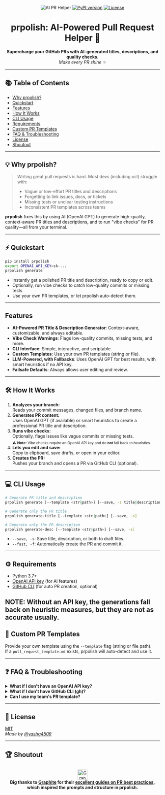 <p align="center">
  <img src="https://img.shields.io/badge/AI%20PR%20Helper-%F0%9F%9A%80-blueviolet?style=for-the-badge" alt="AI PR Helper"/>
  <a href="https://pypi.org/project/prpolish/"><img src="https://img.shields.io/pypi/v/prpolish?style=for-the-badge&color=blue" alt="PyPI version"></a>
  <a href="https://github.com/yashg4509/prpolish/blob/main/LICENSE"><img src="https://img.shields.io/github/license/yashg4509/prpolish?style=for-the-badge&color=success" alt="License"></a>
</p>

<h1 align="center">prpolish: AI-Powered Pull Request Helper 🚀</h1>

<p align="center">
  <b>Supercharge your GitHub PRs with AI-generated titles, descriptions, and quality checks.</b><br/>
  <i>Make every PR shine ✨</i>
</p>

---

## 📚 Table of Contents
- [Why prpolish?](#why-prpolish)
- [Quickstart](#quickstart)
- [Features](#features)
- [How It Works](#how-it-works)
- [CLI Usage](#cli-usage)
- [Requirements](#requirements)
- [Custom PR Templates](#custom-pr-templates)
- [FAQ & Troubleshooting](#faq--troubleshooting)
- [License](#license)
- [Shoutout](#shoutout)

---

## 💡 Why prpolish?

> Writing great pull requests is hard. Most devs (including us!) struggle with:
> - Vague or low-effort PR titles and descriptions
> - Forgetting to link issues, docs, or tickets
> - Missing tests or unclear testing instructions
> - Inconsistent PR templates across teams

**prpolish** fixes this by using AI (OpenAI GPT) to generate high-quality, context-aware PR titles and descriptions, and to run "vibe checks" for PR quality—all from your terminal.

---

## ⚡ Quickstart

```bash
pip install prpolish
export OPENAI_API_KEY=sk-...
prpolish generate
```

- Instantly get a polished PR title and description, ready to copy or edit.
- Optionally, run vibe checks to catch low-quality commits or missing tests.
- Use your own PR templates, or let prpolish auto-detect them.

---

## Features

- **AI-Powered PR Title & Description Generator**: Context-aware, customizable, and always editable.
- **Vibe Check Warnings**: Flags low-quality commits, missing tests, and more.
- **CLI Interface**: Simple, interactive, and scriptable.
- **Custom Templates**: Use your own PR templates (string or file).
- **LLM-Powered, with Fallbacks**: Uses OpenAI GPT for best results, with smart heuristics if no API key.
- **Failsafe Defaults**: Always allows user editing and review.

---

## 🛠️ How It Works

1. **Analyzes your branch:**  
   Reads your commit messages, changed files, and branch name.
2. **Generates PR content:**  
   Uses OpenAI GPT (if available) or smart heuristics to create a professional PR title and description.
3. **Runs vibe checks:**  
   Optionally, flags issues like vague commits or missing tests. <br/>
   <sub>⚠️ <b>Note:</b> Vibe checks require an OpenAI API key and do <b>not</b> fall back to heuristics.</sub>
4. **Lets you edit and save:**  
   Copy to clipboard, save drafts, or open in your editor.
5. **Creates the PR:**  
   Pushes your branch and opens a PR via GitHub CLI (optional).

---

## 💻 CLI Usage

```bash
# Generate PR title and description
prpolish generate [--template <str|path>] [--save, -s title|description|both] [--fast, -f]

# Generate only the PR title
prpolish generate-title [--template <str|path>] [--save, -s]

# Generate only the PR description
prpolish generate-desc [--template <str|path>] [--save, -s]
```

- `--save, -s`: Save title, description, or both to draft files.
- `--fast, -f`: Automatically create the PR and commit it.

---

## ⚙️ Requirements

- Python 3.7+
- [OpenAI API key](https://platform.openai.com/account/api-keys) (for AI features)
- [GitHub CLI](https://cli.github.com/) (for auto PR creation, optional)

NOTE: Without an API key, the generations fall back on heuristic measures, but they are not as accurate usually.
---

## 📝 Custom PR Templates

Provide your own template using the `--template` flag (string or file path).  
If a `pull_request_template.md` exists, prpolish will auto-detect and use it.

---

## ❓ FAQ & Troubleshooting

<details>
<summary><b>What if I don't have an OpenAI API key?</b></summary>

- PR title/description generation will use smart heuristics instead of AI.
- Vibe checks will not work without an API key.
</details>

<details>
<summary><b>What if I don't have GitHub CLI (gh)?</b></summary>

You can still copy the PR title/description and create the PR manually.
</details>

<details>
<summary><b>Can I use my team's PR template?</b></summary>

Yes! Use `--template` or place a `pull_request_template.md` in your repo.
</details>

---

## 📄 License

[MIT](LICENSE)  
_Made by [@yashg4509](https://github.com/yashg4509)_

---

## 🏆 Shoutout

<div align="center" style="margin: 2em 0;">
  <img src="https://graphite.dev/favicon.ico" width="32" height="32" alt="Graphite logo"/>
  <br/>
  <b>Big thanks to <a href="https://graphite.dev/">Graphite</a> for their <a href="https://graphite.dev/guides/topic/pull-requests">excellent guides on PR best practices</a>, which inspired the prompts and structure in prpolish.</b>
</div>
